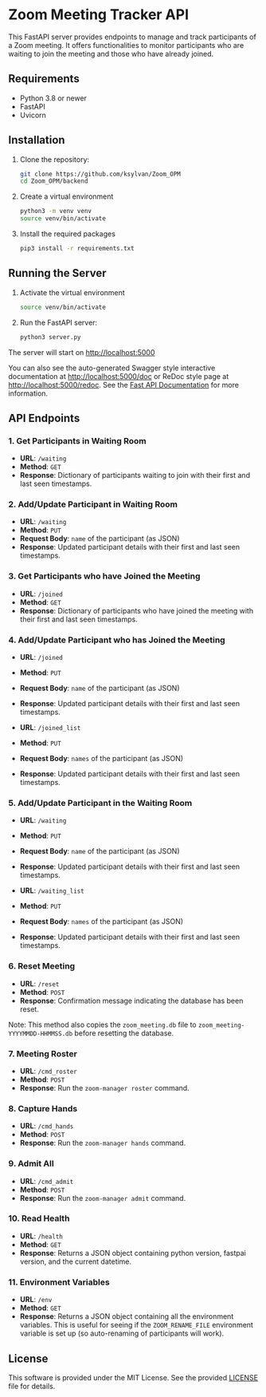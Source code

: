 # Zoom Meeting Tracker API

This FastAPI server provides endpoints to manage and track participants of a Zoom meeting. It offers functionalities to monitor participants who are waiting to join the meeting and those who have already joined.

## Requirements

- Python 3.8 or newer
- FastAPI
- Uvicorn

## Installation

1. Clone the repository:

   ```bash
   git clone https://github.com/ksylvan/Zoom_OPM
   cd Zoom_OPM/backend
   ```

2. Create a virtual environment

   ```bash
   python3 -m venv venv
   source venv/bin/activate
   ```

3. Install the required packages

   ```bash
   pip3 install -r requirements.txt
   ```

## Running the Server

1. Activate the virtual environment

   ```bash
   source venv/bin/activate
   ```

2. Run the FastAPI server:

   ```bash
   python3 server.py
   ```

The server will start on <http://localhost:5000>

You can also see the auto-generated Swagger style interactive documentation at
[http://localhost:5000/doc][fastapi-swagger] or ReDoc style page at [http://localhost:5000/redoc][fastapi-redoc].
See the [Fast API Documentation][fastapi-docs] for more information.

## API Endpoints

### 1. Get Participants in Waiting Room

- **URL**: `/waiting`
- **Method**: `GET`
- **Response**: Dictionary of participants waiting to join with their first and last seen timestamps.

### 2. Add/Update Participant in Waiting Room

- **URL**: `/waiting`
- **Method**: `PUT`
- **Request Body**: `name` of the participant (as JSON)
- **Response**: Updated participant details with their first and last seen timestamps.

### 3. Get Participants who have Joined the Meeting

- **URL**: `/joined`
- **Method**: `GET`
- **Response**: Dictionary of participants who have joined the meeting with their first and last seen timestamps.

### 4. Add/Update Participant who has Joined the Meeting

- **URL**: `/joined`
- **Method**: `PUT`
- **Request Body**: `name` of the participant (as JSON)
- **Response**: Updated participant details with their first and last seen timestamps.

- **URL**: `/joined_list`
- **Method**: `PUT`
- **Request Body**: `names` of the participant (as JSON)
- **Response**: Updated participant details with their first and last seen timestamps.

### 5. Add/Update Participant in the Waiting Room

- **URL**: `/waiting`
- **Method**: `PUT`
- **Request Body**: `name` of the participant (as JSON)
- **Response**: Updated participant details with their first and last seen timestamps.

- **URL**: `/waiting_list`
- **Method**: `PUT`
- **Request Body**: `names` of the participant (as JSON)
- **Response**: Updated participant details with their first and last seen timestamps.

### 6. Reset Meeting

- **URL**: `/reset`
- **Method**: `POST`
- **Response**: Confirmation message indicating the database has been reset.

Note: This method also copies the `zoom_meeting.db` file to `zoom_meeting-YYYYMMDD-HHMMSS.db`
before resetting the database.

### 7. Meeting Roster

- **URL**: `/cmd_roster`
- **Method**: `POST`
- **Response**: Run the `zoom-manager roster` command.

### 8. Capture Hands

- **URL**: `/cmd_hands`
- **Method**: `POST`
- **Response**: Run the `zoom-manager hands` command.

### 9. Admit All

- **URL**: `/cmd_admit`
- **Method**: `POST`
- **Response**: Run the `zoom-manager admit` command.

### 10. Read Health

- **URL**: `/health`
- **Method**: `GET`
- **Response**: Returns a JSON object containing python version, fastpai version, and the current datetime.

### 11. Environment Variables

- **URL**: `/env`
- **Method**: `GET`
- **Response**: Returns a JSON object containing all the environment variables. This is useful for seeing if
  the `ZOOM_RENAME_FILE` environment variable is set up (so auto-renaming of participants will work).

## License

This software is provided under the MIT License. See the provided [LICENSE](../LICENSE) file for details.

[fastapi-swagger]: http://localhost:5000/docs
[fastapi-redoc]: http://localhost:5000/redoc
[fastapi-docs]: https://fastapi.tiangolo.com/#interactive-api-docs

